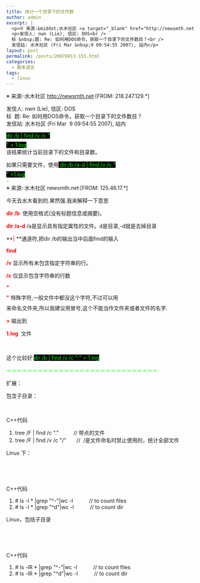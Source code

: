 ```yaml
---
title: 统计一个目录下的文件数
author: admin
excerpt: |
  <p>※ 来源:&middot;水木社区 <a target="_blank" href="http://newsmth.net/">http://newsmth.net</a>&middot;[FROM: 218.247.129.*]</p>
  <p>发信人: nwn (Lie), 信区: DOS<br />
  标 &nbsp;题: Re: 如何用DOS命令，获取一个目录下的文件数目？<br />
  发信站: 水木社区 (Fri Mar &nbsp;9 09:54:55 2007), 站内</p>
layout: post
permalink: /posts/20070813-155.html
categories:
  - 脚本语言
tags:
  - linux
---
```

※ 来源:&middot;水木社区 <a target="_blank" href="http://newsmth.net/">http://newsmth.net</a>&middot;[FROM: 218.247.129.*]

发信人: nwn (Lie), 信区: DOS  
标 &nbsp;题: Re: 如何用DOS命令，获取一个目录下的文件数目？  
发信站: 水木社区 (Fri Mar &nbsp;9 09:54:55 2007), 站内

<font style="background-color: rgb(0,0,0)" color="#00ff00">dir /b | find /v /c "$$$$" > 1.log<br /> </font>该结果统计当前目录下的文件和目录数。

如果只需要文件，使用<font style="background-color: rgb(0,0,0)" color="#00ff00"> dir /b /a-d | find /v /c "$$$$" >1.log</font>  
<font color="#00ff00">&#8211;<br /> </font>※ 来源:&middot;水木社区 newsmth.net&middot;[FROM: 125.46.17.*]

今天去水木看到的.果然强.我来解释一下意思

<font color="#ff0000"><strong>dir /b</strong></font>&nbsp; 使用空格式(没有标题信息或摘要)。

<font color="#ff0000"><strong>dir /a-d</strong></font> /a是显示具有指定属性的文件。d是目录,-d就是去掉目录

**<font color="#ff0000">| </font>**通道符,把dir /b的输出当中后面find的输入

<font color="#ff0000"><strong>find </strong></font>

<font color="#ff0000"><strong>/v</strong></font> 显示所有未包含指定字符串的行。

<font color="#ff0000"><strong>/c</strong></font> 仅显示包含字符串的行数

<font color="#ff0000"><strong>"$$$$"</strong></font> 特殊字符,一般文件中都没这个字符,不过可以用$$$$来命名文件夹,所以我建议用冒号,这个不能当作文件夹或者文件的名字.

<font color="#ff0000"><strong>></strong></font> 输出到

<font color="#ff0000"><strong>1.log</strong></font>&nbsp; 文件

&nbsp;

这个比较好:<font style="background-color: rgb(0,0,0)" color="#00ff00">dir /b | find /v /c ":" > 1.log</font>

<font color="#00ff00">＝＝＝＝＝＝＝＝＝＝＝＝＝＝＝＝＝＝＝＝＝＝＝＝＝＝＝＝＝</font>

扩展：

包含子目录：

&nbsp;

<div class="codeText">
  <div class="codeHead">
    C++代码
  </div>
  
  <ol class="dp-cpp">
    <li class="alt">
      <span><span>tree&nbsp;/F&nbsp;|&nbsp;find&nbsp;/c&nbsp;</span><span class="string">"."</span><span>&nbsp;&nbsp;&nbsp;&nbsp;&nbsp;&nbsp;&nbsp;&nbsp;&nbsp;&nbsp;</span><span class="comment">//&nbsp;带点的文件</span><span>&nbsp;&nbsp;</span></span>
    </li>
    <li class="">
      <span>tree&nbsp;/F&nbsp;|&nbsp;find&nbsp;/v&nbsp;/c&nbsp;<span class="string">"/"</span><span>&nbsp;&nbsp;&nbsp;&nbsp;&nbsp;&nbsp;&nbsp;</span><span class="comment">//&nbsp;&nbsp;/是文件命名时禁止使用的，统计全部文件</span><span>&nbsp;&nbsp;</span></span>
    </li>
  </ol>
</div>

Linux 下：

&nbsp;

&nbsp;

<div class="codeText">
  <div class="codeHead">
    C++代码
  </div>
  
  <ol class="dp-cpp">
    <li class="alt">
      <span><span class="preprocessor">#&nbsp;ls&nbsp;-l&nbsp;*&nbsp;|grep&nbsp;"^-"|wc&nbsp;-l&nbsp;&nbsp;&nbsp;&nbsp;&nbsp;&nbsp;&nbsp;&nbsp;&nbsp;&nbsp;&nbsp;//&nbsp;to&nbsp;count&nbsp;files</span><span>&nbsp;&nbsp;</span></span>
    </li>
    <li class="">
      <span><span class="preprocessor">#&nbsp;ls&nbsp;-l&nbsp;*&nbsp;|grep&nbsp;"^d"|wc&nbsp;-l&nbsp;&nbsp;&nbsp;&nbsp;&nbsp;&nbsp;&nbsp;&nbsp;&nbsp;&nbsp;&nbsp;//&nbsp;to&nbsp;count&nbsp;dir</span><span>&nbsp;&nbsp;</span></span>
    </li>
  </ol>
</div>

Linux，包括子目录

&nbsp;

&nbsp;

<div class="codeText">
  <div class="codeHead">
    C++代码
  </div>
  
  <ol class="dp-cpp">
    <li class="alt">
      <span><span class="preprocessor">#&nbsp;ls&nbsp;-lR&nbsp;*&nbsp;|grep&nbsp;"^-"|wc&nbsp;-l&nbsp;&nbsp;&nbsp;&nbsp;&nbsp;&nbsp;&nbsp;&nbsp;&nbsp;&nbsp;&nbsp;//&nbsp;to&nbsp;count&nbsp;files&nbsp;&nbsp;</span><span>&nbsp;&nbsp;</span></span>
    </li>
    <li class="">
      <span><span class="preprocessor">#&nbsp;ls&nbsp;-lR&nbsp;*&nbsp;|grep&nbsp;"^d"|wc&nbsp;-l&nbsp;&nbsp;&nbsp;&nbsp;&nbsp;&nbsp;&nbsp;&nbsp;&nbsp;&nbsp;&nbsp;//&nbsp;to&nbsp;count&nbsp;dir&nbsp;&nbsp;</span><span>&nbsp;&nbsp;</span></span>
    </li>
  </ol>
</div>

&nbsp;